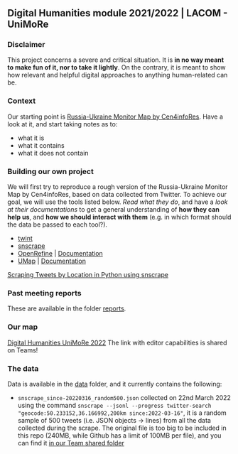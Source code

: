 # 
## Digital Humanities module 2021/2022 | LACOM - UniMoRe

### Disclaimer
This project concerns a severe and critical situation. It is **in no way meant to make fun of it, nor to take it lightly**.
On the contrary, it is meant to show how relevant and helpful digital approaches to anything human-related can be.

### Context
Our starting point is [Russia-Ukraine Monitor Map by Cen4infoRes](https://maphub.net/Cen4infoRes/russian-ukraine-monitor).
Have a look at it, and start taking notes as to:
- what it is
- what it contains
- what it does not contain

### Building our own project
We will first try to reproduce a rough version of the Russia-Ukraine Monitor Map by Cen4infoRes, based on data collected from Twitter. To achieve our goal, we will use the tools listed below. *Read what they do*, and have a *look at their documentations* to get a general understanding of **how they can help us**, and **how we should interact with them** (e.g. in which format should the data be passed to each tool?).

- [twint](https://github.com/twintproject/twint)
- [snscrape](https://github.com/JustAnotherArchivist/snscrape)
- [OpenRefine](https://openrefine.org/) | [Documentation](https://openrefine.org/documentation.html)
- [UMap](https://umap.openstreetmap.fr/en/) | [Documentation](https://wiki.openstreetmap.org/wiki/UMap/Guide)

[Scraping Tweets by Location in Python using snscrape](https://medium.com/swlh/how-to-scrape-tweets-by-location-in-python-using-snscrape-8c870fa6ec25) 

### Past meeting reports
These are available in the folder [reports](/reports).

### Our map

[Digital Humanities UniMoRe 2022](https://umap.openstreetmap.fr/en/map/digital-humanities-unimore-2022_735770)
The link with editor capabilities is shared on Teams!

### The data
Data is available in the [data](data/) folder, and it currently contains the following:

- `snscrape_since-20220316_random500.json`
collected on 22nd March 2022 using the command `snscrape --jsonl --progress twitter-search "geocode:50.233152,36.166992,200km since:2022-03-16"`, it is a random sample of 500 tweets (i.e.  JSON objects -> lines) from all the data collected during the scrape. The original file is too big to be included in this repo (240MB, while Github has a limit of 100MB per file), and you can find it [in our Team shared folder](https://unimore365.sharepoint.com/:f:/s/InsegnamentoPercorso_2021_12-261_2019_LCF-000051_S2_1_2021/ErjF2Jfty7RDsn0B44nnfhABkfS0o-sCtXCtppZACB0YAA?e=iBUqIR)